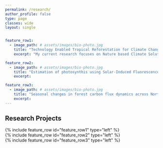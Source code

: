 ```yaml
---
permalink: /research/
author_profile: false
type: page
classes: wide
layout: single


feature_row1:
  - image_path: # assets/images/bio-photo.jpg
    title: "Technology Enabled Tropical Reforestation for Climate Change Mitigation and Adaptation"
    excerpt: "My current research focuses on Nature based Climate Solutions (NbCS), such as tropical forest restoration projects that increase carbon storage while restoring healthy ecosystems and biodiversity. However, assessing the potential and impacts of NbCS projects is complex and large uncertainties remain a major barrier to successful implementation. This research seeks to develop predictive tools based on process-based land surface modeling (CLM-FATES) to support robust, scalable, and credible reforestation strategies in tropical ecosystems. Ultimately this work seeks to build an open-access database to facilitate actionable restoration projects worldwide and across diverse stakeholders."

feature_row2:
  - image_path: # assets/images/bio-photo.jpg
    title: "Estimation of photosynthis using Solar-Induced Fluorescence (SIF)"
    excerpt: 

feature_row3:
  - image_path: # assets/images/bio-photo.jpg
    title: "Seasonal changes in forest carbon flux dynamics across North America"
    excerpt:  
---
```

## Research Projects

{% include feature_row id="feature_row1" type="left" %}  
{% include feature_row id="feature_row2" type="left" %}  
{% include feature_row id="feature_row3" type="left" %}